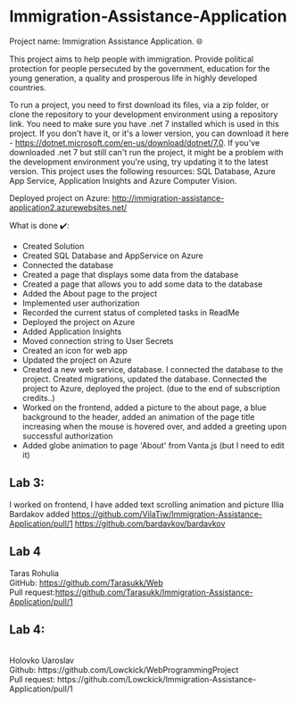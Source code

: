 # Immigration-Assistance-Application

Project name: Immigration Assistance Application. 🌐 

This project aims to help people with immigration. Provide political protection for people persecuted by the government, education for the young generation, a quality and prosperous life in highly developed countries.

To run a project, you need to first download its files, via a zip folder, or clone the repository to your development environment using a repository link. You need to make sure you have .net 7 installed which is used in this project. If you don't have it, or it's a lower version, you can download it here - https://dotnet.microsoft.com/en-us/download/dotnet/7.0. If you've downloaded .net 7 but still can't run the project, it might be a problem with the development environment you're using, try updating it to the latest version.
This project uses the following resources: SQL Database, Azure App Service, Application Insights and Azure Computer Vision.

Deployed project on Azure: http://immigration-assistance-application2.azurewebsites.net/

What is done ✔️:
- Сreated Solution
- Сreated SQL Database and AppService on Azure
- Connected the database
- Сreated a page that displays some data from the database
- Сreated a page that allows you to add some data to the database
- Added the About page to the project
- Implemented user authorization
- Recorded the current status of completed tasks in ReadMe
- Deployed the project on Azure
- Added Application Insights
- Moved connection string to User Secrets
- Created an icon for web app 
- Updated the project on Azure
- Created a new web service, database. I connected the database to the project. Created migrations, updated the database. Connected the project to Azure, deployed the project. (due to the end of subscription credits..) 
- Worked on the frontend, added a picture to the about page, a blue background to the header, added an animation of the page title increasing when the mouse is hovered over, and added a greeting upon successful authorization
- Added globe animation to page 'About' from Vanta.js (but I need to edit it)

## Lab 3:
I worked on frontend, I have added text scrolling animation and picture
Illia Bardakov added
https://github.com/VilaTiw/Immigration-Assistance-Application/pull/1
https://github.com/bardavkov/bardavkov
<br>
## Lab 4
Taras Rohulia
<br>
GitHub: https://github.com/Tarasukk/Web
<br>
Pull request:https://github.com/Tarasukk/Immigration-Assistance-Application/pull/1
<br>

## Lab 4:
<br>
Holovko Uaroslav
<br>
Github: https://github.com/Lowckick/WebProgrammingProject
<br>
Pull request: https://github.com/Lowckick/Immigration-Assistance-Application/pull/1
<br>
